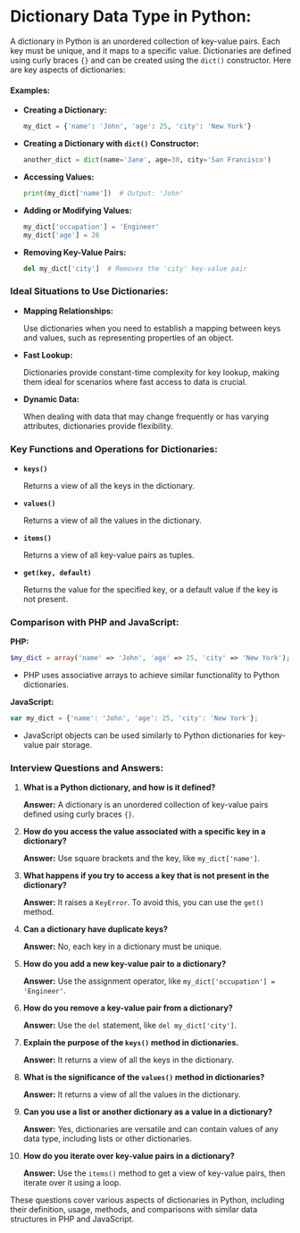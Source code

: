 # Dictionary Data Type in Python:

A dictionary in Python is an unordered collection of key-value pairs. Each key must be unique, and it maps to a specific value. Dictionaries are defined using curly braces `{}` and can be created using the `dict()` constructor. Here are key aspects of dictionaries:

#### Examples:

- **Creating a Dictionary:**

   ```python
   my_dict = {'name': 'John', 'age': 25, 'city': 'New York'}
   ```

- **Creating a Dictionary with `dict()` Constructor:**

   ```python
   another_dict = dict(name='Jane', age=30, city='San Francisco')
   ```

- **Accessing Values:**

   ```python
   print(my_dict['name'])  # Output: 'John'
   ```

- **Adding or Modifying Values:**

   ```python
   my_dict['occupation'] = 'Engineer'
   my_dict['age'] = 26
   ```

- **Removing Key-Value Pairs:**

   ```python
   del my_dict['city']  # Removes the 'city' key-value pair
   ```

### Ideal Situations to Use Dictionaries:

- **Mapping Relationships:**
  
  Use dictionaries when you need to establish a mapping between keys and values, such as representing properties of an object.
- **Fast Lookup:**
  
  Dictionaries provide constant-time complexity for key lookup, making them ideal for scenarios where fast access to data is crucial.
- **Dynamic Data:**
  
  When dealing with data that may change frequently or has varying attributes, dictionaries provide flexibility.

### Key Functions and Operations for Dictionaries:

- **`keys()`**

   Returns a view of all the keys in the dictionary.
- **`values()`**

   Returns a view of all the values in the dictionary.
- **`items()`**

   Returns a view of all key-value pairs as tuples.
- **`get(key, default)`**

   Returns the value for the specified key, or a default value if the key is not present.

### Comparison with PHP and JavaScript:

**PHP:**

```php
$my_dict = array('name' => 'John', 'age' => 25, 'city' => 'New York');
```

- PHP uses associative arrays to achieve similar functionality to Python dictionaries.

**JavaScript:**

```javascript
var my_dict = {'name': 'John', 'age': 25, 'city': 'New York'};
```

- JavaScript objects can be used similarly to Python dictionaries for key-value pair storage.

### Interview Questions and Answers:

1. **What is a Python dictionary, and how is it defined?**
   
   **Answer:** A dictionary is an unordered collection of key-value pairs defined using curly braces `{}`.
2. **How do you access the value associated with a specific key in a dictionary?**
   
   **Answer:** Use square brackets and the key, like `my_dict['name']`.
3. **What happens if you try to access a key that is not present in the dictionary?**
   
   **Answer:** It raises a `KeyError`. To avoid this, you can use the `get()` method.
4. **Can a dictionary have duplicate keys?**
   
   **Answer:** No, each key in a dictionary must be unique.
5. **How do you add a new key-value pair to a dictionary?**
   
   **Answer:** Use the assignment operator, like `my_dict['occupation'] = 'Engineer'`.
6. **How do you remove a key-value pair from a dictionary?**
   
   **Answer:** Use the `del` statement, like `del my_dict['city']`.
7. **Explain the purpose of the `keys()` method in dictionaries.**
   
   **Answer:** It returns a view of all the keys in the dictionary.
8. **What is the significance of the `values()` method in dictionaries?**
   
   **Answer:** It returns a view of all the values in the dictionary.
9. **Can you use a list or another dictionary as a value in a dictionary?**
   
   **Answer:** Yes, dictionaries are versatile and can contain values of any data type, including lists or other dictionaries.
10. **How do you iterate over key-value pairs in a dictionary?**
    
    **Answer:** Use the `items()` method to get a view of key-value pairs, then iterate over it using a loop.

These questions cover various aspects of dictionaries in Python, including their definition, usage, methods, and comparisons with similar data structures in PHP and JavaScript.